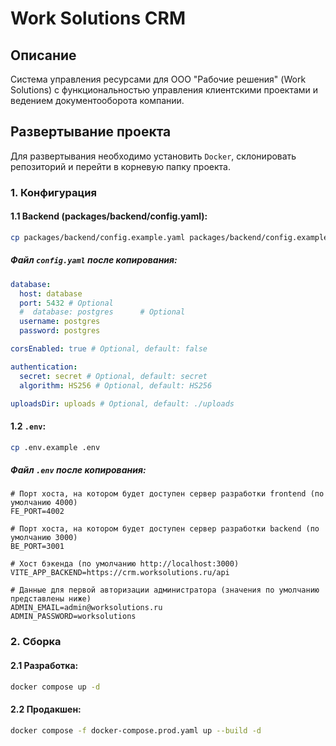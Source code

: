 # Work Solutions CRM
## Описание
Система управления ресурсами для ООО "Рабочие решения" (Work Solutions) с функциональностью управления клиентскими проектами и ведением документооборота компании.

## Развертывание проекта
Для развертывания необходимо установить `Docker`, склонировать репозиторий и перейти в корневую папку проекта.

### 1. Конфигурация
#### 1.1 Backend (packages/backend/config.yaml):
```sh
cp packages/backend/config.example.yaml packages/backend/config.example.yaml packages/backend/config.example.yaml packages/backend/config.yaml
```
##### Файл `config.yaml` после копирования:
```yaml
database:
  host: database
  port: 5432 # Optional
  #  database: postgres      # Optional
  username: postgres
  password: postgres

corsEnabled: true # Optional, default: false

authentication:
  secret: secret # Optional, default: secret
  algorithm: HS256 # Optional, default: HS256

uploadsDir: uploads # Optional, default: ./uploads
```

#### 1.2 `.env`:
```sh
cp .env.example .env
```
##### Файл `.env` после копирования:
```
# Порт хоста, на котором будет доступен сервер разработки frontend (по умолчанию 4000)
FE_PORT=4002

# Порт хоста, на котором будет доступен сервер разработки backend (по умолчанию 3000)
BE_PORT=3001

# Хост бэкенда (по умолчанию http://localhost:3000)
VITE_APP_BACKEND=https://crm.worksolutions.ru/api

# Данные для первой авторизации администратора (значения по умолчанию представлены ниже)
ADMIN_EMAIL=admin@worksolutions.ru
ADMIN_PASSWORD=worksolutions
```

### 2. Сборка
#### 2.1 Разработка:
```sh
docker compose up -d
```
#### 2.2 Продакшен:
```sh
docker compose -f docker-compose.prod.yaml up --build -d
```
